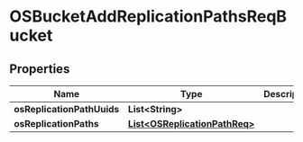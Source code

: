 # OSBucketAddReplicationPathsReqBucket

## Properties
Name | Type | Description | Notes
------------ | ------------- | ------------- | -------------
**osReplicationPathUuids** | **List&lt;String&gt;** |  |  [optional]
**osReplicationPaths** | [**List&lt;OSReplicationPathReq&gt;**](OSReplicationPathReq.md) |  |  [optional]
